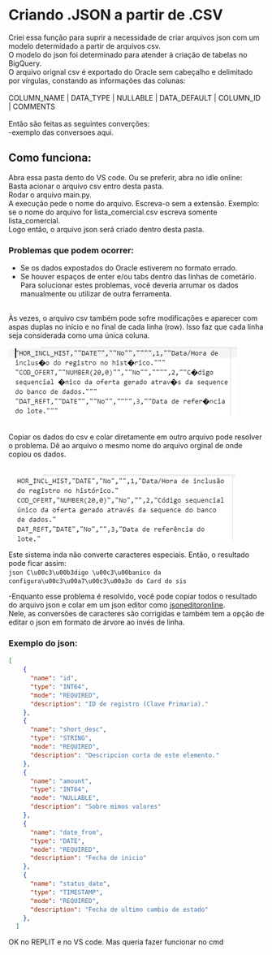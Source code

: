 # Criando .JSON a partir de .CSV

Criei essa função para suprir a necessidade de criar arquivos json com um modelo determidado a partir de arquivos csv.   
O modelo do json foi determinado para atender à criação de tabelas no BigQuery.    
O arquivo orignal csv é exportado do Oracle sem cabeçalho e delimitado por vírgulas, constando as informações das colunas:   
<br>
COLUMN_NAME | DATA_TYPE | NULLABLE | DATA_DEFAULT | COLUMN_ID | COMMENTS  
<br>
Então são feitas as seguintes converções:   
-exemplo das conversoes aqui.   



## Como funciona:  
Abra essa pasta dento do VS code. Ou se preferir, abra no idle online:  
Basta acionar o arquivo csv entro desta pasta.    
Rodar o arquivo main.py.   
A execução pede o nome do arquivo. Escreva-o sem a extensão. Exemplo: se o nome do arquivo for lista_comercial.csv escreva somente lista_comercial.   
Logo então, o arquivo json será criado dentro desta pasta.    

### Problemas que podem ocorrer:
- Se os dados expostados do Oracle estiverem no formato errado.   
- Se houver espaços de enter e/ou tabs dentro das linhas de cometário.     
    Para solucionar estes problemas, você deveria arrumar os dados manualmente ou utilizar de outra ferramenta.   
<br>   
Às vezes, o arquivo csv também pode sofre modificações e aparecer com aspas duplas no início e no final de cada linha (row). Isso faz que cada linha seja considerada como uma única coluna.   
<br>

![Exemplo](https://github.com/GePajarinen/Criando-JSONs-de-.CSV-/blob/main/img/exemplo.PNG?raw=true)      
<br>

Copiar os dados do csv e colar diretamente em outro arquivo pode resolver o problema. Dê ao arquivo o mesmo nome do arquivo orginal de onde copiou os dados.   
<br>

![Exemplo](https://github.com/GePajarinen/Criando-JSONs-de-.CSV-/blob/main/img/exemplo2.PNG?raw=true)   


Este sistema inda não converte caracteres especiais. Então, o resultado pode ficar assim:   
``` json C\u00c3\u00b3digo \u00c3\u00banico da configura\u00c3\u00a7\u00c3\u00a3o do Card do sis   ```

-Enquanto esse problema é resolvido, você pode copiar todos o resultado do arquivo json e colar em um json editor como [jsoneditoronline](https://jsoneditoronline.org/#right=local.xosome).    
Nele, as conversões de caracteres são corrigidas e também tem a opção de editar o json em formato de árvore ao invés de linha.    



### Exemplo do json:
``` json
[
    {
      "name": "id",
      "type": "INT64",
      "mode": "REQUIRED",
      "description": "ID de registro (Clave Primaria)."
    },
    {
      "name": "short_desc",
      "type": "STRING",
      "mode": "REQUIRED",
      "description": "Descripcion corta de este elemento."
    },
    {
      "name": "amount",
      "type": "INT64",
      "mode": "NULLABLE",
      "description": "Sobre mimos valores"
    },
    {
      "name": "date_from",
      "type": "DATE",
      "mode": "REQUIRED",
      "description": "Fecha de inicio"
    },
    {
      "name": "status_date",
      "type": "TIMESTAMP",
      "mode": "REQUIRED",
      "description": "Fecha de ultimo cambio de estado"
    },
  ]
```
OK no REPLIT e no VS code. Mas queria fazer funcionar no cmd
